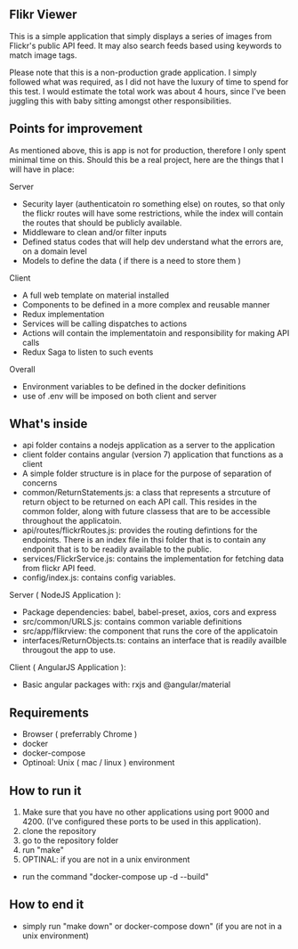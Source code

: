 ## Flikr Viewer
This is a simple application that simply displays a series of images from Flickr's public API feed. It may also search feeds based using keywords to match image tags. 

Please note that this is a non-production grade application. I simply followed what was required, as I did not have the luxury of time to spend for this test. I would estimate the total work was about 4 hours, since I've been juggling this with baby sitting amongst other responsibilities. 

## Points for improvement
As mentioned above, this is app is not for production, therefore I only spent minimal time on this. Should this be a real project, here are the things that I will have in place: 

Server
- Security layer (authenticatoin ro something else) on routes, so that only the flickr routes will have some restrictions, while the index will contain the routes that should be publicly available.
- Middleware to clean and/or filter inputs
- Defined status codes that will help dev understand what the errors are, on a domain level
- Models to define the data ( if there is a need to store them )

Client
- A full web template on material installed
- Components to be defined in a more complex and reusable manner 
- Redux implementation
- Services will be calling dispatches to actions 
- Actions will contain the implementatoin and responsibility for making API calls
- Redux Saga to listen to such events

Overall
- Environment variables to be defined in the docker definitions
- use of .env will be imposed on both client and server

## What's inside
- api folder contains a nodejs application as a server to the application
- client folder contains angular (version 7) application that functions as a client
- A simple folder structure is in place for the purpose of separation of concerns
- common/ReturnStatements.js: a class that represents a strcuture of return object to be returned on each API call. This resides in the common folder, along with future classess that are to be accessible throughout the applicatoin. 
- api/routes/flickrRoutes.js: provides the routing defintions for the endpoints. There is an index file in thsi folder that is to contain any endponit that is to be readily available to the public.
- services/FlickrService.js: contains the implementation for fetching data from flickr API feed.
- config/index.js: contains config variables.

Server ( NodeJS Application ): 
- Package dependencies: babel, babel-preset, axios, cors and express
- src/common/URLS.js: contains common variable definitions
- src/app/flikrview: the component that runs the core of the applicatoin
- interfaces/ReturnObjects.ts: contains an interface that is readily availble througout the app to use.

Client ( AngularJS Application ):
- Basic angular packages with: rxjs and @angular/material

## Requirements
- Browser ( preferrably Chrome )
- docker
- docker-compose
- Optinoal: Unix ( mac / linux ) environment

## How to run it
1. Make sure that you have no other applications using port 9000 and 4200. (I've configured these ports to be used in this application).
2. clone the repository
3. go to the repository folder
4. run "make"
5. OPTINAL: if you are not in a unix environment
- run the command "docker-compose up -d --build"

## How to end it 
- simply run "make down" or docker-compose down" (if you are not in a unix environment)
